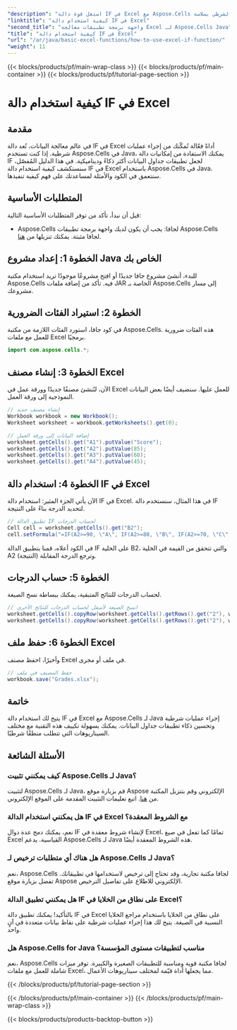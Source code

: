 ```yaml
---
"description": "استغل قوة دالة IF في Excel مع Aspose.Cells لجافا. تعلم كيفية تنفيذ المنطق الشرطي بسلاسة."
"linktitle": "كيفية استخدام دالة IF في Excel"
"second_title": "واجهة برمجة تطبيقات معالجة Excel لـ Aspose.Cells Java"
"title": "كيفية استخدام دالة IF في Excel"
"url": "/ar/java/basic-excel-functions/how-to-use-excel-if-function/"
"weight": 11
---
```


{{< blocks/products/pf/main-wrap-class >}}
{{< blocks/products/pf/main-container >}}
{{< blocks/products/pf/tutorial-page-section >}}

# كيفية استخدام دالة IF في Excel


## مقدمة

في عالم معالجة البيانات، تُعد دالة IF في Excel أداةً فعّالة تُمكّنك من إجراء عمليات شرطية. إذا كنت تستخدم Aspose.Cells في Java، يمكنك الاستفادة من إمكانيات دالة IF لجعل تطبيقات جداول البيانات أكثر ذكاءً وديناميكية. في هذا الدليل المُفصّل، سنستكشف كيفية استخدام دالة IF في Excel باستخدام Aspose.Cells في Java. سنتعمق في الكود والأمثلة لمساعدتك على فهم كيفية تنفيذها.

## المتطلبات الأساسية

قبل أن نبدأ، تأكد من توفر المتطلبات الأساسية التالية:

- Aspose.Cells لجافا: يجب أن يكون لديك واجهة برمجة تطبيقات Aspose.Cells لجافا مثبتة. يمكنك تنزيلها من [هنا](https://releases.aspose.com/cells/java/).

## الخطوة 1: إعداد مشروع Java الخاص بك

للبدء، أنشئ مشروع جافا جديدًا أو افتح مشروعًا موجودًا تريد استخدام مكتبة Aspose.Cells فيه. تأكد من إضافة ملفات JAR الخاصة بـ Aspose.Cells إلى مسار مشروعك.

## الخطوة 2: استيراد الفئات الضرورية

في كود جافا، استورد الفئات اللازمة من مكتبة Aspose.Cells. هذه الفئات ضرورية للعمل مع ملفات Excel برمجيًا.

```java
import com.aspose.cells.*;
```

## الخطوة 3: إنشاء مصنف Excel

الآن، لنُنشئ مصنفًا جديدًا وورقة عمل في Excel للعمل عليها. سنضيف أيضًا بعض البيانات النموذجية إلى ورقة العمل.

```java
// إنشاء مصنف جديد
Workbook workbook = new Workbook();
Worksheet worksheet = workbook.getWorksheets().get(0);

// إضافة البيانات إلى ورقة العمل
worksheet.getCells().get("A1").putValue("Score");
worksheet.getCells().get("A2").putValue(85);
worksheet.getCells().get("A3").putValue(60);
worksheet.getCells().get("A4").putValue(45);
```

## الخطوة 4: استخدام دالة IF في Excel

الآن يأتي الجزء المثير: استخدام دالة IF في Excel. في هذا المثال، سنستخدم دالة IF لتحديد الدرجة بناءً على النتيجة.

```java
// تطبيق الدالة IF لحساب الدرجات
Cell cell = worksheet.getCells().get("B2");
cell.setFormula("=IF(A2>=90, \"A\", IF(A2>=80, \"B\", IF(A2>=70, \"C\", IF(A2>=60, \"D\", \"F\"))))");
```

في الكود أعلاه، قمنا بتطبيق الدالة IF على الخلية B2، والتي تتحقق من القيمة في الخلية A2 (النتيجة) وترجع الدرجة المقابلة.

## الخطوة 5: حساب الدرجات

لحساب الدرجات للنتائج المتبقية، يمكنك ببساطة نسخ الصيغة.

```java
// انسخ الصيغة لأسفل لحساب الدرجات للنتائج الأخرى
worksheet.getCells().copyRow(worksheet.getCells().getRows().get("2"), worksheet.getCells().getRows().get("3"), new CopyOptions());
worksheet.getCells().copyRow(worksheet.getCells().getRows().get("2"), worksheet.getCells().getRows().get("4"), new CopyOptions());
```

## الخطوة 6: حفظ ملف Excel

وأخيرًا، احفظ مصنف Excel في ملف أو مجرى.

```java
// حفظ المصنف في ملف
workbook.save("Grades.xlsx");
```

## خاتمة

يتيح لك استخدام دالة IF في Excel مع Aspose.Cells لـ Java إجراء عمليات شرطية وتحسين ذكاء تطبيقات جداول البيانات. يمكنك بسهولة تكييف هذه التقنية مع مختلف السيناريوهات التي تتطلب منطقًا شرطيًا.

## الأسئلة الشائعة

### كيف يمكنني تثبيت Aspose.Cells لـ Java؟

لتثبيت Aspose.Cells لـ Java، قم بزيارة موقع Aspose الإلكتروني وقم بتنزيل المكتبة من [هنا](https://releases.aspose.com/cells/java/). اتبع تعليمات التثبيت المقدمة على الموقع الإلكتروني.

### هل يمكنني استخدام الدالة IF في Excel مع الشروط المعقدة؟

نعم، يمكنك دمج عدة دوال IF لإنشاء شروط معقدة في Excel، تمامًا كما تفعل في صيغ Excel القياسية. يدعم Aspose.Cells لـ Java هذه الشروط المعقدة أيضًا.

### هل هناك أي متطلبات ترخيص لـ Aspose.Cells لـ Java؟

نعم، Aspose.Cells لجافا مكتبة تجارية، وقد تحتاج إلى ترخيص لاستخدامها في تطبيقاتك. تفضل بزيارة موقع Aspose الإلكتروني للاطلاع على تفاصيل الترخيص.

### هل يمكنني تطبيق الدالة IF على نطاق من الخلايا في Excel؟

بالتأكيد! يمكنك تطبيق دالة IF في Excel على نطاق من الخلايا باستخدام مراجع الخلايا النسبية في الصيغة. يتيح لك هذا إجراء عمليات شرطية على نقاط بيانات متعددة في آنٍ واحد.

### هل Aspose.Cells for Java مناسب لتطبيقات مستوى المؤسسة؟

نعم، Aspose.Cells لجافا مكتبة قوية ومناسبة للتطبيقات الصغيرة والكبيرة. توفر ميزات شاملة للعمل مع ملفات Excel، مما يجعلها أداة قيّمة لمختلف سيناريوهات الأعمال.

{{< /blocks/products/pf/tutorial-page-section >}}

{{< /blocks/products/pf/main-container >}}
{{< /blocks/products/pf/main-wrap-class >}}

{{< blocks/products/products-backtop-button >}}